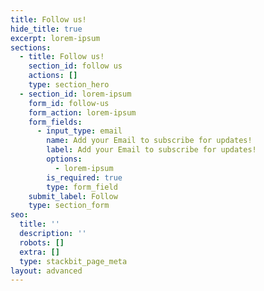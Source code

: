 ```yaml
---
title: Follow us!
hide_title: true
excerpt: lorem-ipsum
sections:
  - title: Follow us!
    section_id: follow us
    actions: []
    type: section_hero
  - section_id: lorem-ipsum
    form_id: follow-us
    form_action: lorem-ipsum
    form_fields:
      - input_type: email
        name: Add your Email to subscribe for updates!
        label: Add your Email to subscribe for updates!
        options:
          - lorem-ipsum
        is_required: true
        type: form_field
    submit_label: Follow
    type: section_form
seo:
  title: ''
  description: ''
  robots: []
  extra: []
  type: stackbit_page_meta
layout: advanced
---
```

